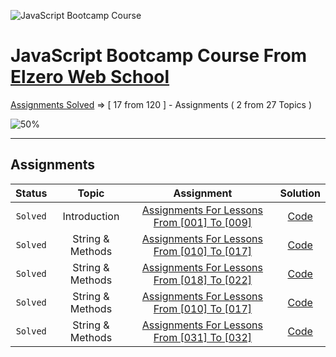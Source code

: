 ![JavaScript Bootcamp Course](https://elzero.org/js.png)

# JavaScript Bootcamp Course From [Elzero Web School](https://elzero.org/)

[Assignments Solved](https://elzero.org/category/assignments/javascript-bootcamp-assignments/) => [ 17 from 120 ] - Assignments ( 2 from 27 Topics )

![50%](https://progress-bar.dev/5/?title=Solved)

---

## Assignments

|  Status  |      Topic       |                                                        Assignment                                                         |                                Solution                                 |
| :------: | :--------------: | :-----------------------------------------------------------------------------------------------------------------------: | :---------------------------------------------------------------------: |
| `Solved` |   Introduction   | [Assignments For Lessons From [001] To [009]](https://elzero.org/javascript-bootcamp-assignments-lesson-from-001-to-009/) | [Code](https://github.com/marobakr/assignmentsJs/tree/master/Topic%201) |
| `Solved` | String & Methods | [Assignments For Lessons From [010] To [017]](https://elzero.org/javascript-bootcamp-assignments-lesson-from-010-to-017/) | [Code](https://github.com/marobakr/assignmentsJs/tree/master/Topic%202) |
| `Solved` | String & Methods | [Assignments For Lessons From [018] To [022]](https://elzero.org/javascript-bootcamp-assignments-lesson-from-010-to-017/) | [Code](https://github.com/marobakr/assignmentsJs/tree/master/Topic%203) |
| `Solved` | String & Methods | [Assignments For Lessons From [010] To [017]](https://elzero.org/javascript-bootcamp-assignments-lesson-from-010-to-017/) | [Code](https://github.com/marobakr/assignmentsJs/tree/master/Topic%206) |
| `Solved` | String & Methods | [Assignments For Lessons From [031] To [032]](https://elzero.org/javascript-bootcamp-assignments-lesson-from-010-to-017/) | [Code](https://github.com/marobakr/assignmentsJs/tree/master/Topic%202) |
